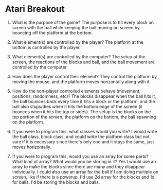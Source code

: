 # Atari Breakout

1. What is the purpose of the game?
The purpose is to hit every block on screen with the ball while keeping the ball moving on screen by bouncing off the platform at the bottom. 

2. What element(s) are controlled by the player?
The platform at the bottom is controlled by the player.

3. What element(s) are controlled by the computer?
The setup of the screen, the reactions of the blocks and ball, and the ball movement are controlled by the computer.

4. How does the player control their element?
They control the platform by moving the mouse, and the platform moves horizontally along with it.

5. How do the non-player controlled elements behave (movement, positions, randomness, etc)?
The blocks disappear when the ball hits it, the ball bounces back every time it hits a block or the platform, and the ball also stops/dies when it hits the bottom edge of the screen (it bounces when it hits the top or sides). The setup is the blocks on the top portion of the screen, the platform on the bottom, the ball spawning on the platform.

6. If you were to program this, what classes would you write?
I would write the ball class, block class, and could write the platform class but not sure if it is necessary since there's only one and it stays the same, just moves horizontally.

7. If you were to program this, would you use an array for some parts? What kind of array? What would you be storing in it?
Yes I would use an array to make the blocks since there are many and they disappear individually. I could also use an array for the ball if I am doing multiple on screen, like if there is a powerup. I'd use 2d array for the blocks and 1d for balls. I'd be storing the blocks and balls.

